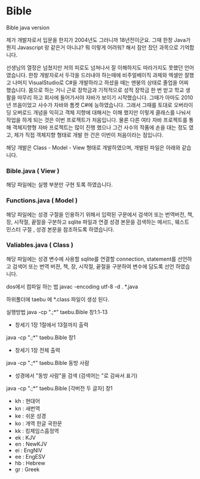# Bible
Bible java version

제가 개발자로서 입문을 한지가 2004년도 그러니까 18년전이군요. 그때 한창 Java가 뭔지 Javascript 랑 같은거 아니냐? 뭐 이렇게 어려워? 해서 잠만 잤던 과목으로 기억합니다. 

선생님의 열정은 넘쳤지만 저의 피로도 넘쳐나서 잘 이해하지도 따라가지도 못했던 언어였습니다. 한창 개발자로서 두각을 드러내야 하는때에 비주얼베이직 과제와 엑셀만 잘했고 나머지 VisualStudio로 C#을 개발하라고 하셨을 때는 맨붕의 상태로 졸업을 어찌 했습니다. 몸으로 하는 거니 근로 장학금과 기적적으로 성적 장학금 한 번 받고 학교 생활을 마무리 하고 회사에 들어가서야 자바가 보이기 시작했습니다. 그때가 아마도 2010년 쯔음이었고 사수가 자바와 톰켓 C#에 능하였습니다. 그래서 그때를 토대로 오버라이딩 오버로드 개념을 익히고 객체 지향에 대해서는 이해 했지만 이렇게 클래스를 나눠서 작업을 하게 되는 것은 이번 프로젝트가 처음입니다. 물론 다른 여타 자바 프로젝트를 통해 객체지향형 자바 프로젝트는 많이 진행 했으나 그건 사수의 작품에 손을 대는 정도 였고, 제가 직접 객체지향 형태로 개발 한 건은 이번이 처음이라는 점입니다.

해당 개발은 Class - Model - View 형태로 개발하였으며, 개발된 파일은 아래와 같습니다.

### Bible.java ( View )
해당 파일에는 실행 부분만 구현 토록 하였습니다.

### Functions.java  ( Model )
해당 파일에는 성경 구절을 인용하기 위해서 입력된 구문에서 검색어 또는 번역버전, 책, 장, 시작절, 끝절을 구분하고 sqlite 파일과 연결 성경 본문을 검색하는 메서드, 웨스트 민스터 구절 , 성경 본문을 참조하도록 하였습니다.

### Valiables.java ( Class )
해당 파일에는 성경 변수에 사용할 sqlite를 연결할 connection, statement를 선언하고 검색어 또는 번역 버젼, 책, 장, 시작절, 끝절을 구분하여 변수에 담도록 선언 하였습니다.

dos에서 컴파일 하는 법
javac -encoding utf-8 -d . *.java

하위폴더에 taebu 에 *.class 파일이 생성 된다.

실행방법
java  -cp ".;*" taebu.Bible 창1:1-13
- 창세기 1장 1절에서 13절까지 출력

java  -cp ".;*" taebu.Bible 창1 
- 창세기 1장 전체 출력

java  -cp ".;*" taebu.Bible 동방 사람
- 성경에서 "동방 사람"을 검색 (검색어는 "로 감싸서 표기)

java  -cp ".;*" taebu.Bible [각버전 두 글자] 창1
- kh : 현대어
- kn : 새번역
- ke : 쉬운 성경
- ko : 개역 한글 국한문
- kk : 킹제임스흠정역
- ek : KJV
- en : NewKJV
- ei : EngNIV
- ee : EngESV
- hb : Hebrew
- gr : Greek


